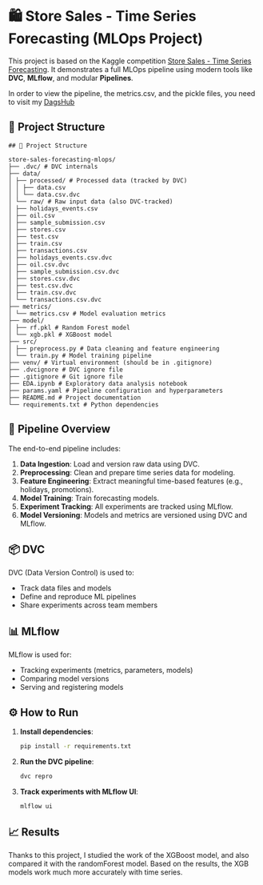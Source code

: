 # 🛍️ Store Sales - Time Series Forecasting (MLOps Project)

This project is based on the Kaggle competition [Store Sales - Time Series Forecasting](https://www.kaggle.com/competitions/store-sales-time-series-forecasting/data). It demonstrates a full MLOps pipeline using modern tools like **DVC**, **MLflow**, and modular **Pipelines**.

In order to view the pipeline, the metrics.csv, and the pickle files, you need to visit my [DagsHub](https://dagshub.com/RePlay-h/StoreSales-MLOps)

## 🔧 Project Structure
```
## 🔧 Project Structure

store-sales-forecasting-mlops/
├── .dvc/ # DVC internals
├── data/
│ ├── processed/ # Processed data (tracked by DVC)
│ │ ├── data.csv
│ │ └── data.csv.dvc
│ └── raw/ # Raw input data (also DVC-tracked)
│ ├── holidays_events.csv
│ ├── oil.csv
│ ├── sample_submission.csv
│ ├── stores.csv
│ ├── test.csv
│ ├── train.csv
│ ├── transactions.csv
│ ├── holidays_events.csv.dvc
│ ├── oil.csv.dvc
│ ├── sample_submission.csv.dvc
│ ├── stores.csv.dvc
│ ├── test.csv.dvc
│ ├── train.csv.dvc
│ └── transactions.csv.dvc
├── metrics/
│ └── metrics.csv # Model evaluation metrics
├── model/
│ ├── rf.pkl # Random Forest model
│ └── xgb.pkl # XGBoost model
├── src/
│ ├── preprocess.py # Data cleaning and feature engineering
│ └── train.py # Model training pipeline
├── venv/ # Virtual environment (should be in .gitignore)
├── .dvcignore # DVC ignore file
├── .gitignore # Git ignore file
├── EDA.ipynb # Exploratory data analysis notebook
├── params.yaml # Pipeline configuration and hyperparameters
├── README.md # Project documentation
└── requirements.txt # Python dependencies
```

## 🚀 Pipeline Overview

The end-to-end pipeline includes:

1. **Data Ingestion**: Load and version raw data using DVC.
2. **Preprocessing**: Clean and prepare time series data for modeling.
3. **Feature Engineering**: Extract meaningful time-based features (e.g., holidays, promotions).
4. **Model Training**: Train forecasting models.
5. **Experiment Tracking**: All experiments are tracked using MLflow.
6. **Model Versioning**: Models and metrics are versioned using DVC and MLflow.

## 📦 DVC

DVC (Data Version Control) is used to:

- Track data files and models
- Define and reproduce ML pipelines
- Share experiments across team members

## 📊 MLflow

MLflow is used for:

- Tracking experiments (metrics, parameters, models)
- Comparing model versions
- Serving and registering models

## ⚙️ How to Run

1. **Install dependencies**:
    ```bash
    pip install -r requirements.txt
    ```

2. **Run the DVC pipeline**:
    ```bash
    dvc repro
    ```

3. **Track experiments with MLflow UI**:
    ```bash
    mlflow ui
    ```

## 📈 Results
Thanks to this project, I studied the work of the XGBoost model, and also compared it with the randomForest model. Based on the results, the XGB models work much more accurately with time series.